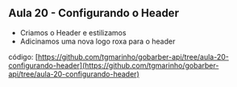 ## Aula 20 - Configurando o Header

* Criamos o Header e estilizamos
* Adicinamos uma nova logo roxa para o header

código: [https://github.com/tgmarinho/gobarber-api/tree/aula-20-configurando-header](https://github.com/tgmarinho/gobarber-api/tree/aula-20-configurando-header)

